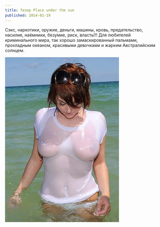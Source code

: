 ```yaml
---
title: Тизер Place under the sun
published: 2014-01-19
---
```


Сэкс, наркотики, оружие, деньги, машины, кровь, предательство, насилие, наёмники, безумие, риск, власть!!! Для любителей криминального мира, так хорошо замаскированный пальмами, прохладным океаном, красивыми девочками и жарким Австралийским солнцем.

![](/content/lee-madison.jpg)
